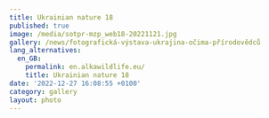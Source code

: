 ```yaml
---
title: Ukrainian nature 18
published: true
image: /media/sotpr-mzp_web18-20221121.jpg
gallery: /news/fotografická-výstava-ukrajina-očima-přírodovědců
lang_alternatives:
  en_GB:
    permalink: en.alkawildlife.eu/
    title: Ukrainian nature 18
date: '2022-12-27 16:08:55 +0100'
category: gallery
layout: photo
---
```


